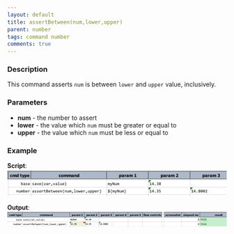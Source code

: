 ```yaml
---
layout: default
title: assertBetween(num,lower,upper)
parent: number
tags: command number
comments: true
---
```



### Description
This command asserts `num` is between `lower` and `upper` value, inclusively.


### Parameters
- **num** \- the number to assert
- **lower** - the value which `num` must be greater or equal to
- **upper** - the value which `num` must be less or equal to


### Example
**Script**:<br/>
![](image/assertBetween_01.png)

**Output**:<br/>
![](image/assertBetween_02.png)